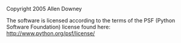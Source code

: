 Copyright 2005 Allen Downey

The software is licensed according to the terms of the PSF (Python Software Foundation) license found here: http://www.python.org/psf/license/